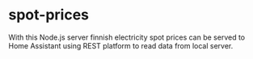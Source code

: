 # spot-prices

With this Node.js server finnish electricity spot prices can be served to Home Assistant using REST platform to read data from local server.
